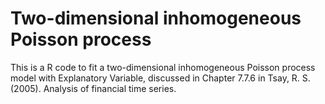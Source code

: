 # Two-dimensional inhomogeneous Poisson process
This is a R code to fit a two-dimensional inhomogeneous Poisson process model with Explanatory Variable, discussed in Chapter 7.7.6 in Tsay, R. S. (2005). Analysis of financial time series.

